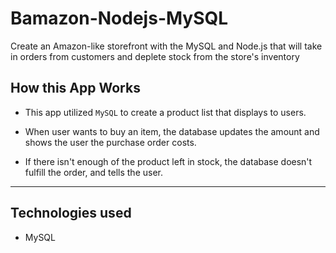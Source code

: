 # Bamazon-Nodejs-MySQL
 Create an Amazon-like storefront with the MySQL and Node.js that will take in orders from customers and deplete stock from the store's inventory

## How this App Works

* This app utilized `MySQL` to create a product list that displays to users. 

* When user wants to buy an item, the database updates the amount and shows the user the purchase order costs. 

* If there isn't enough of the product left in stock, the database doesn't fulfill the order, and tells the user. 

---
## Technologies used
* MySQL 
